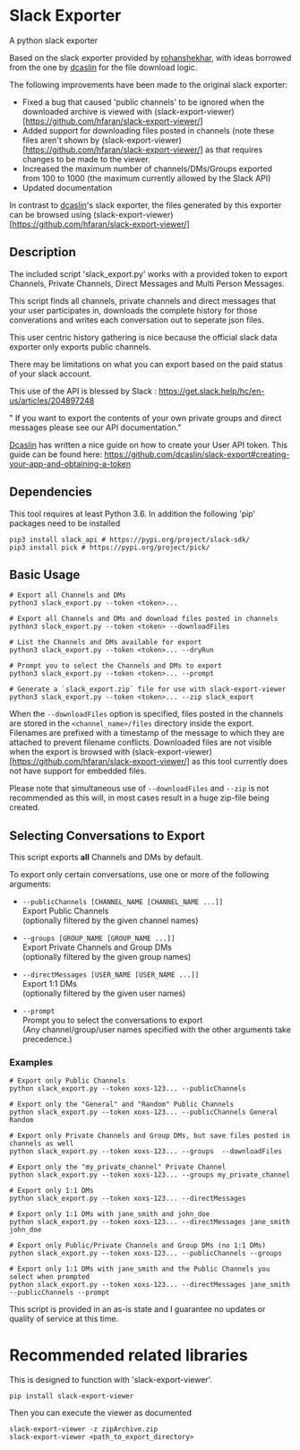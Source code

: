 # Slack Exporter
A python slack exporter

Based on the slack exporter provided by [rohanshekhar](https://github.com/rohanshekhar/slack-export), with ideas borrowed from the one by [dcaslin](https://github.com/dcaslin/slack-export) for the file download logic.

The following improvements have been made to the original slack exporter:

* Fixed a bug that caused 'public channels' to be ignored when the downloaded archive is viewed with (slack-export-viewer)[https://github.com/hfaran/slack-export-viewer/]
* Added support for downloading files posted in channels (note these files aren't shown by (slack-export-viewer)[https://github.com/hfaran/slack-export-viewer/] as that requires changes to be made to the viewer.
* Increased the maximum number of channels/DMs/Groups exported from 100 to 1000 (the maximum currently allowed by the Slack API)
* Updated documentation

In contrast to [dcaslin](https://github.com/dcaslin/slack-export)'s slack exporter, the files generated by this exporter can be browsed using (slack-export-viewer)[https://github.com/hfaran/slack-export-viewer/]

## Description

The included script 'slack_export.py' works with a provided token to export Channels, Private Channels, Direct Messages and Multi Person Messages.

This script finds all channels, private channels and direct messages that your user participates in, downloads the complete history for those converations and writes each conversation out to seperate json files.

This user centric history gathering is nice because the official slack data exporter only exports public channels.

There may be limitations on what you can export based on the paid status of your slack account.

This use of the API is blessed by Slack : https://get.slack.help/hc/en-us/articles/204897248

" If you want to export the contents of your own private groups and direct messages
please see our API documentation."

[Dcaslin](https://github.com/dcaslin/slack-export) has written a nice guide on how to create your User API token. This guide can be found here: https://github.com/dcaslin/slack-export#creating-your-app-and-obtaining-a-token

## Dependencies

This tool requires at least Python 3.6. In addition the following 'pip' packages need to be installed

```
pip3 install slack_api # https://pypi.org/project/slack-sdk/
pip3 install pick # https://pypi.org/project/pick/
```

## Basic Usage
```
# Export all Channels and DMs
python3 slack_export.py --token <token>...

# Export all Channels and DMs and download files posted in channels
python3 slack_export.py --token <token> --downloadFiles

# List the Channels and DMs available for export
python3 slack_export.py --token <token>... --dryRun

# Prompt you to select the Channels and DMs to export
python3 slack_export.py --token <token>... --prompt

# Generate a `slack_export.zip` file for use with slack-export-viewer
python3 slack_export.py --token <token>... --zip slack_export
```

When the `--downloadFiles` option is specified, files posted in the channels are stored in the `<channel_name>/files` directory inside the export. Filenames are prefixed with a timestamp of the message to which they are attached to prevent filename conflicts. 
Downloaded files are not visible when the export is browsed with (slack-export-viewer)[https://github.com/hfaran/slack-export-viewer/] as this tool currently does not have support for embedded files.

Please note that simultaneous use of `--downloadFiles` and `--zip` is not recommended as this will, in most cases result in a huge zip-file being created.

## Selecting Conversations to Export

This script exports **all** Channels and DMs by default.

To export only certain conversations, use one or more of the following arguments:

* `--publicChannels [CHANNEL_NAME [CHANNEL_NAME ...]]`\
Export Public Channels\
(optionally filtered by the given channel names)

* `--groups [GROUP_NAME [GROUP_NAME ...]]`\
Export Private Channels and Group DMs\
(optionally filtered by the given group names)

* `--directMessages [USER_NAME [USER_NAME ...]]`\
Export 1:1 DMs\
(optionally filtered by the given user names)

* `--prompt`\
Prompt you to select the conversations to export\
(Any channel/group/user names specified with the other arguments take precedence.)

### Examples
```
# Export only Public Channels
python slack_export.py --token xoxs-123... --publicChannels

# Export only the "General" and "Random" Public Channels
python slack_export.py --token xoxs-123... --publicChannels General Random

# Export only Private Channels and Group DMs, but save files posted in channels as well
python slack_export.py --token xoxs-123... --groups  --downloadFiles

# Export only the "my_private_channel" Private Channel
python slack_export.py --token xoxs-123... --groups my_private_channel

# Export only 1:1 DMs
python slack_export.py --token xoxs-123... --directMessages

# Export only 1:1 DMs with jane_smith and john_doe
python slack_export.py --token xoxs-123... --directMessages jane_smith john_doe

# Export only Public/Private Channels and Group DMs (no 1:1 DMs)
python slack_export.py --token xoxs-123... --publicChannels --groups

# Export only 1:1 DMs with jane_smith and the Public Channels you select when prompted
python slack_export.py --token xoxs-123... --directMessages jane_smith --publicChannels --prompt
```
This script is provided in an as-is state and I guarantee no updates or quality of service at this time.

# Recommended related libraries

This is designed to function with 'slack-export-viewer'.
  ```
  pip install slack-export-viewer
  ```

Then you can execute the viewer as documented
```
slack-export-viewer -z zipArchive.zip
slack-export-viewer <path_to_export_directory>

```
